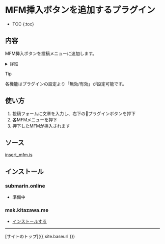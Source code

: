# MFM挿入ボタンを追加するプラグイン

* TOC
{:toc}

## 内容
MFM挿入ボタンを投稿メニューに追加します。

<details>
<summary>詳細</summary>
本プラグインを適用すると、 投稿フォームメニューに【変換：MFM】が、出現します。
 
※初期設定は【x2】【全消し】が有効 
</details>

> [!TIP]
> 各機能はプラグインの設定より「無効/有効」が設定可能です。

## 使い方

1. 投稿フォームに文章を入力し、右下の🔌プラグインボタンを押下
2. 各MFMメニューを押下
3. 押下したMFMが挿入されます


## ソース
[insert_mfm.is](https://github.com/elysion-pre/MisskeyPlugins/blob/main/src/insert_mfm.is)

## インストール

### submarin.online
 - 準備中

### msk.kitazawa.me
- [インストールする](https://msk.kitazawa.me/install-extentions?url=https://elysion-pre.github.io/MisskeyPlugins/json/insert_mfm.json&hash=df3cae31e74fc7d09c804be6d2b7d0d4d8bf745c7f84c687778a1dbec1caba86bb0c79f133727a3b191666d24ff30af34e4db93da48c97afc60f140194912d4c)

----

[サイトのトップ]({{ site.baseurl }})

